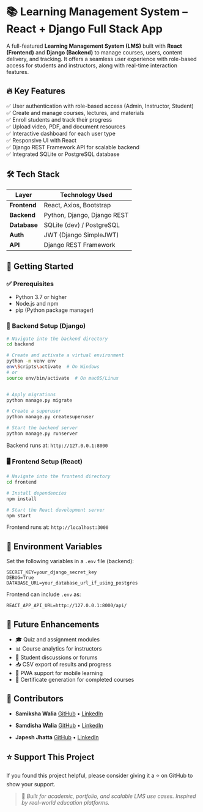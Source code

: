

# 📚 Learning Management System – React + Django Full Stack App

A full-featured **Learning Management System (LMS)** built with **React (Frontend)** and **Django (Backend)** to manage courses, users, content delivery, and tracking. It offers a seamless user experience with role-based access for students and instructors, along with real-time interaction features.



## 🔥 Key Features

✅ User authentication with role-based access (Admin, Instructor, Student)  
✅ Create and manage courses, lectures, and materials  
✅ Enroll students and track their progress  
✅ Upload video, PDF, and document resources  
✅ Interactive dashboard for each user type  
✅ Responsive UI with React  
✅ Django REST Framework API for scalable backend  
✅ Integrated SQLite or PostgreSQL database



## 🛠 Tech Stack

| Layer        | Technology Used              |
|--------------|------------------------------|
| **Frontend** | React, Axios, Bootstrap       |
| **Backend**  | Python, Django, Django REST   |
| **Database** | SQLite (dev) / PostgreSQL     |
| **Auth**     | JWT (Django SimpleJWT)        |
| **API**      | Django REST Framework         |



## 🚀 Getting Started

### ✅ Prerequisites

* Python 3.7 or higher  
* Node.js and npm  
* pip (Python package manager)  



### 🧰 Backend Setup (Django)

```bash
# Navigate into the backend directory
cd backend

# Create and activate a virtual environment
python -m venv env
env\Scripts\activate  # On Windows
# or
source env/bin/activate  # On macOS/Linux


# Apply migrations
python manage.py migrate

# Create a superuser
python manage.py createsuperuser

# Start the backend server
python manage.py runserver
````

Backend runs at: `http://127.0.0.1:8000`



### 🖥️ Frontend Setup (React)

```bash
# Navigate into the frontend directory
cd frontend

# Install dependencies
npm install

# Start the React development server
npm start
```

Frontend runs at: `http://localhost:3000`


## 🔐 Environment Variables

Set the following variables in a `.env` file (backend):

```env
SECRET_KEY=your_django_secret_key
DEBUG=True
DATABASE_URL=your_database_url_if_using_postgres
```

Frontend can include `.env` as:

```env
REACT_APP_API_URL=http://127.0.0.1:8000/api/
```



## 🌱 Future Enhancements

* 🎓 Quiz and assignment modules
* 📊 Course analytics for instructors
* 💬 Student discussions or forums
* 📥 CSV export of results and progress
* 📲 PWA support for mobile learning
* 🧾 Certificate generation for completed courses



## 👤 Contributors

* **Samiksha Walia**
[GitHub](https://github.com/Samiksha-Walia) • [LinkedIn](https://linkedin.com/in/samiksha-walia) 

* **Samdisha Walia** 
[GitHub](https://github.com/Samdisha-Walia) • [LinkedIn](https://linkedin.com/in/samdisha-walia) 

* **Japesh Jhatta** 
[GitHub](https://github.com/japesh5579) • [LinkedIn](https://www.linkedin.com/in/japesh-jhatta)



## ⭐️ Support This Project

If you found this project helpful, please consider giving it a ⭐️ on GitHub to show your support.

> 📝 *Built for academic, portfolio, and scalable LMS use cases. Inspired by real-world education platforms.*



